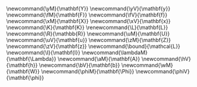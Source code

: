 \newcommand{\yM}{\mathbf{Y}}
\newcommand{\yV}{\mathbf{y}}
\newcommand{\fM}{\mathbf{F}}
\newcommand{\fV}{\mathbf{f}}
\newcommand{\xM}{\mathbf{X}}
\newcommand{\xV}{\mathbf{x}}
\newcommand{\K}{\mathbf{K}}
\renewcommand{\L}{\mathbf{L}}
\newcommand{\R}{\mathbb{R}}
\newcommand{\uM}{\mathbf{U}}
\newcommand{\uV}{\mathbf{u}}
\newcommand{\zM}{\mathbf{Z}}
\newcommand{\zV}{\mathbf{z}}
\newcommand{\bound}{\mathcal{L}}
\newcommand{\I}{\mathbf{I}}
\newcommand{\lambdaM}{\mathbf{\Lambda}}
\newcommand{\aM}{\mathbf{A}}
\newcommand{\hV}{\mathbf{h}}
\newcommand{\bV}{\mathbf{b}}
\newcommand{\wM}{\mathbf{W}}
\newcommand{\phiM}{\mathbf{\Phi}}
\newcommand{\phiV}{\mathbf{\phi}}
